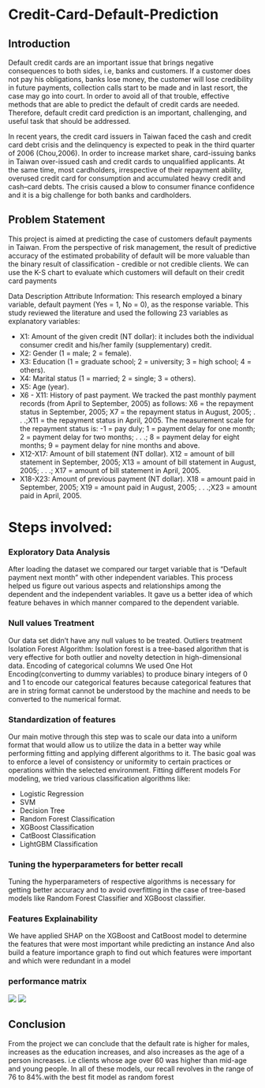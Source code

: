 # Credit-Card-Default-Prediction

## Introduction
Default credit cards are an important issue that brings negative consequences to both sides, i.e, banks and customers. If a customer does not pay his obligations, banks lose money, the customer will lose credibility in future payments, collection calls start to be made and in last resort, the case may go into court. In order to avoid all of that trouble, effective methods that are able to predict the default of credit cards are needed. Therefore, default credit card prediction is an important, challenging, and useful task that should be addressed.

In recent years, the credit card issuers in Taiwan faced the cash and credit card debt crisis and the delinquency is expected to peak in the third quarter of 2006 (Chou,2006). In order to increase market share, card-issuing banks in Taiwan over-issued cash and credit cards to unqualified applicants. At the same time, most cardholders, irrespective of their repayment ability, overused credit card for consumption and accumulated heavy credit and cash–card debts. The crisis caused a blow to consumer finance confidence and it is a big challenge for both banks and cardholders.

## Problem Statement
This project is aimed at predicting the case of customers default payments in Taiwan. From the perspective of risk management, the result of predictive accuracy of the estimated probability of default will be more valuable than the binary result of classification - credible or not credible clients. We can use the K-S chart to evaluate which customers will default on their credit card payments

Data Description
Attribute Information:
This research employed a binary variable, default payment (Yes = 1, No = 0), as the response variable. This study reviewed the literature and used the following 23 variables as explanatory variables:
* X1: Amount of the given credit (NT dollar): it includes both the individual consumer credit and his/her family (supplementary) credit.
* X2: Gender (1 = male; 2 = female).
* X3: Education (1 = graduate school; 2 = university; 3 = high school; 4 = others).
* X4: Marital status (1 = married; 2 = single; 3 = others).
* X5: Age (year).
* X6 - X11: History of past payment. We tracked the past monthly payment records (from April to September, 2005) as follows: X6 = the repayment status in September, 2005; X7 = the repayment status in August, 2005; . . .;X11 = the repayment status in April, 2005. The measurement scale for the repayment status is: -1 = pay duly; 1 = payment delay for one month; 2 = payment delay for two months; . . .; 8 = payment delay for eight months; 9 = payment delay for nine months and above.
* X12-X17: Amount of bill statement (NT dollar). X12 = amount of bill statement in September, 2005; X13 = amount of bill statement in August, 2005; . . .; X17 = amount of bill statement in April, 2005.
* X18-X23: Amount of previous payment (NT dollar). X18 = amount paid in September, 2005; X19 = amount paid in August, 2005; . . .;X23 = amount paid in April, 2005.

# Steps involved:

### Exploratory Data Analysis
After loading the dataset we compared our target variable that is  “Default payment next month”  with other independent variables. This process helped us figure out various aspects and relationships among the dependent and the independent variables. It gave us a better idea of which feature behaves in which manner compared to the dependent variable.

### Null values Treatment
Our data set didn’t have any null values to be treated.
Outliers treatment
Isolation Forest Algorithm: Isolation forest is a tree-based algorithm that is very effective for both outlier and novelty detection in high-dimensional data. 
Encoding of categorical columns
We used One Hot Encoding(converting to dummy variables) to produce binary integers of 0 and 1 to encode our categorical features because categorical features that are in string format cannot be understood by the machine and needs to be converted to the numerical format.

### Standardization of features
Our main motive through this step was to scale our data into a uniform format that would allow us to utilize the data in a better way while performing fitting and applying different algorithms to it.
The basic goal was to enforce a level of consistency or uniformity to certain practices or operations within the selected environment.
Fitting different models
For modeling, we tried various classification algorithms like:
* Logistic Regression
* SVM
* Decision Tree
* Random Forest Classification
* XGBoost Classification
* CatBoost Classification
* LightGBM Classification

### Tuning the hyperparameters for better recall
Tuning the hyperparameters of respective algorithms is necessary for getting better accuracy and to avoid overfitting in the case of tree-based models like Random Forest Classifier and XGBoost classifier.

### Features Explainability 
We have applied SHAP on the XGBoost and CatBoost model to determine the features that were most important while predicting an instance
And also build a feature importance graph to find out which features were important and which were redundant in a model

### performance matrix
![](https://github.com/rahul-kr-soni/new/blob/main/ccd/Screenshot%202022-02-21%20at%2011.21.15%20PM.png)
![](https://github.com/rahul-kr-soni/new/blob/main/ccd/Screenshot%202022-02-21%20at%2011.21.48%20PM.png)


## Conclusion
From the project we can conclude that the default rate is higher for males, increases as the education increases, and also increases as the age of a person increases. i.e clients whose age over 60 was higher than mid-age and young people. In all of these models, our recall revolves in the range of 76 to 84%.with the best fit model as random forest

